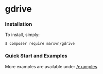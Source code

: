 # gdrive
### Installation
To install, simply:

    $ composer require marxvn/gdrive

### Quick Start and Examples

More examples are available under [/examples](https://github.com/marxvn/gdrive/tree/master/examples).
